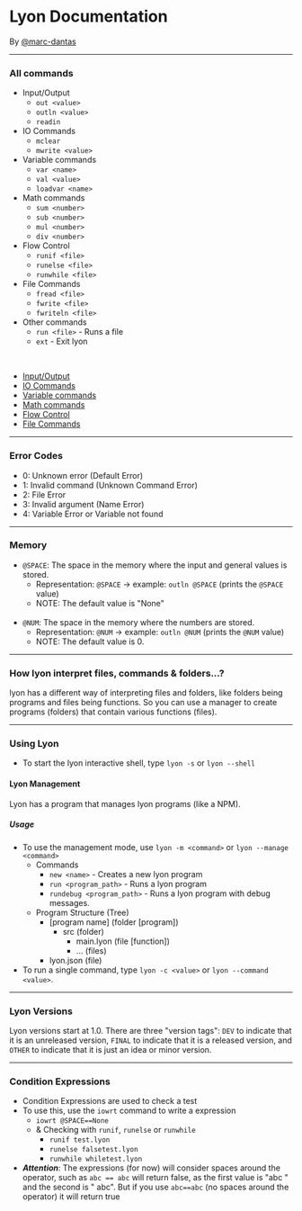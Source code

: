# Lyon Documentation
By [@marc-dantas](https://gitub.com/marc-dantas)

<hr>

### All commands
- Input/Output
    + `out <value>`
    + `outln <value>`
    + `readin`
- IO Commands
    + `mclear`
    + `mwrite <value>`
- Variable commands
    + `var <name>`
    + `val <value>`
    + `loadvar <name>`
- Math commands
    + `sum <number>`
    + `sub <number>`
    + `mul <number>`
    + `div <number>`
- Flow Control
    + `runif <file>`
    + `runelse <file>`
    + `runwhile <file>`
- File Commands
    + `fread <file>`
    + `fwrite <file>`
    + `fwriteln <file>`
- Other commands
    + `run <file>` - Runs a file
    + `ext` - Exit lyon

<br>

- [Input/Output](./input-output.md)
- [IO Commands](./io-commands.md)
- [Variable commands](./variable-commands.md)
- [Math commands](./math-commands.md)
- [Flow Control](./flow-control.md)
- [File Commands](./file-commands.md)

<hr>

### Error Codes
- 0: Unknown error (Default Error)
- 1: Invalid command (Unknown Command Error)
- 2: File Error
- 3: Invalid argument (Name Error)
- 4: Variable Error or Variable not found

<hr>

### Memory
- `@SPACE`: The space in the memory where the input and general values is stored.
    + Representation: `@SPACE` -> example: `outln @SPACE` (prints the `@SPACE` value)
    + NOTE: The default value is "None"
<br><br>
- `@NUM`: The space in the memory where the numbers are stored.
    + Representation: `@NUM` -> example: `outln @NUM` (prints the `@NUM` value)
    + NOTE: The default value is 0.

<hr>

### How lyon interpret files, commands & folders...?
lyon has a different way of interpreting files and folders, like folders being programs and files being functions. So you can use a manager to create programs (folders) that contain various functions (files).

<hr>

### Using Lyon
- To start the lyon interactive shell, type `lyon -s` or `lyon --shell`
#### Lyon Management
Lyon has a program that manages lyon programs (like a NPM).
##### Usage
- To use the management mode, use `lyon -m <command>` or `lyon --manage <command>`
    + Commands
        + `new <name>` - Creates a new lyon program
        + `run <program_path>` - Runs a lyon program
        + `rundebug <program_path>` - Runs a lyon program with debug messages.
    + Program Structure (Tree)
      + [program name] (folder [program])
        + src (folder)
          + main.lyon (file [function])
          + ... (files)
      + lyon.json (file)
- To run a single command, type `lyon -c <value>` or `lyon --command <value>`.

<hr>

### Lyon Versions
Lyon versions start at 1.0. There are three "version tags": `DEV` to indicate that it is an unreleased version, `FINAL` to indicate that it is a released version, and `OTHER` to indicate that it is just an idea or minor version.

<hr>

### Condition Expressions
- Condition Expressions are used to check a test
- To use this, use the `iowrt` command to write a expression
    + `iowrt @SPACE==None`
    + & Checking with `runif`, `runelse` or `runwhile`
        + `runif test.lyon`
        + `runelse falsetest.lyon`
        + `runwhile whiletest.lyon`
- **_Attention_**: The expressions (for now) will consider spaces around the operator, such as `abc == abc` will return false, as the first value is "abc " and the second is " abc". But if you use `abc==abc` (no spaces around the operator) it will return true